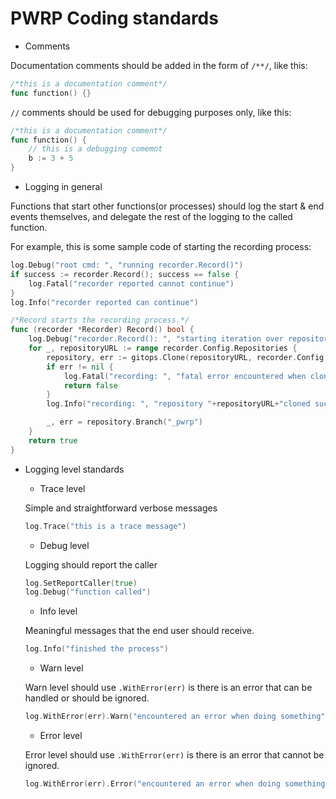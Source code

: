 # PWRP Coding standards

- Comments

Documentation comments should be added in the form of `/**/`, like this:

```go
/*this is a documentation comment*/
func function() {}
```

`//` comments should be used for debugging purposes only, like this:

```go
/*this is a documentation comment*/
func function() {
    // this is a debugging comemnt
    b := 3 + 5
}
```

- Logging in general

Functions that start other functions(or processes) should log the start & end events themselves, and delegate the rest of the logging to the called function.

For example, this is some sample code of starting the recording process:

```go
log.Debug("root cmd: ", "running recorder.Record()")
if success := recorder.Record(); success == false {
    log.Fatal("recorder reported cannot continue")
}
log.Info("recorder reported can continue")
```

```go
/*Record starts the recording process.*/
func (recorder *Recorder) Record() bool {
    log.Debug("recorder.Record(): ", "starting iteration over repository list")
    for _, repositoryURL := range recorder.Config.Repositories {
        repository, err := gitops.Clone(repositoryURL, recorder.Config.StoragePath)
        if err != nil {
            log.Fatal("recording: ", "fatal error encountered when cloning - ", err)
            return false
        }
        log.Info("recording: ", "repository "+repositoryURL+"cloned successfully")

        _, err = repository.Branch("_pwrp")
    }
    return true
}
```

- Logging level standards

    - Trace level
    
    Simple and straightforward verbose messages
    
    ```go
    log.Trace("this is a trace message")
    ```
    
    - Debug level
    
    Logging should report the caller
    
    ```go
    log.SetReportCaller(true)
    log.Debug("function called")
    ```
    
    - Info level
    
    Meaningful messages that the end user should receive.
    
    ```go
    log.Info("finished the process")
    ```
    
    - Warn level
    
    Warn level should use `.WithError(err)` is there is an error that can be handled or should be ignored.
    
    ```go
    log.WithError(err).Warn("encountered an error when doing something")
    ```
    
    - Error level
        
    Error level should use `.WithError(err)` is there is an error that cannot be ignored.
        
    ```go
    log.WithError(err).Error("encountered an error when doing something")
    ```
    